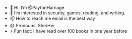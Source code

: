 - 👋 Hi, I’m @PaytonHarnage
- 👀 I’m interested in security, games, reading, and writing.
- 📫 How to reach me email is the best way
- 😄 Pronouns: She/Her
- ⚡ Fun fact: I have read over 100 books in one year before
